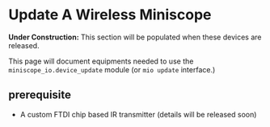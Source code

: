 # Update A Wireless Miniscope

**Under Construction:** This section will be populated when these devices are released.

This page will document equipments needed to use the `miniscope_io.device_update` module (or `mio update` interface.) 
## prerequisite
- A custom FTDI chip based IR transmitter (details will be released soon)